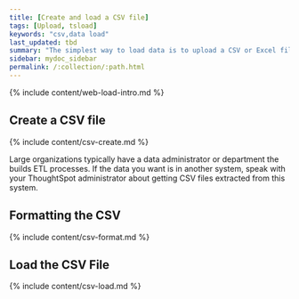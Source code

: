 ```yaml
---
title: [Create and load a CSV file]
tags: [Upload, tsload]
keywords: "csv,data load"
last_updated: tbd
summary: "The simplest way to load data is to upload a CSV or Excel file from the ThoughtSpot Web interface. "
sidebar: mydoc_sidebar
permalink: /:collection/:path.html
---
```


{% include content/web-load-intro.md %}

## Create a CSV file

{% include content/csv-create.md %}

Large organizations typically have a data administrator or department the builds ETL processes. If the data you want is in another system, speak with your ThoughtSpot administrator about getting CSV files extracted from this system.

## Formatting the CSV

{% include content/csv-format.md %}

## Load the CSV File

{% include content/csv-load.md %}
